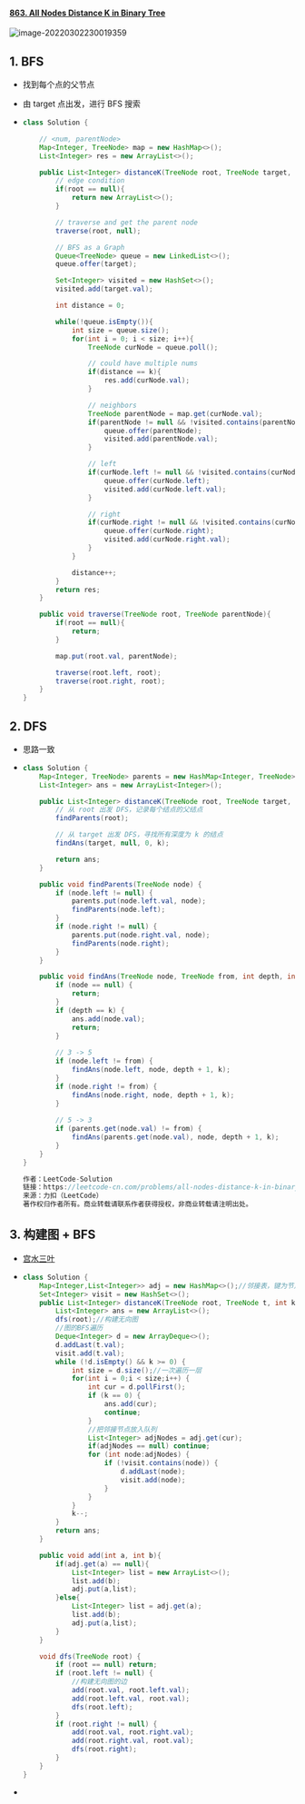 #### [863. All Nodes Distance K in Binary Tree](https://leetcode-cn.com/problems/all-nodes-distance-k-in-binary-tree/)

![image-20220302230019359](https://raw.githubusercontent.com/TWDH/Leetcode-From-Zero/pictures/img/image-20220302230019359.png)

## 1. BFS

- 找到每个点的父节点

- 由 target 点出发，进行 BFS 搜索

- ```java
  class Solution {
  
      // <num, parentNode>
      Map<Integer, TreeNode> map = new HashMap<>();
      List<Integer> res = new ArrayList<>();
  
      public List<Integer> distanceK(TreeNode root, TreeNode target, int k) {
          // edge condition
          if(root == null){
              return new ArrayList<>();
          }
  
          // traverse and get the parent node
          traverse(root, null);
  
          // BFS as a Graph
          Queue<TreeNode> queue = new LinkedList<>();
          queue.offer(target);
  
          Set<Integer> visited = new HashSet<>();
          visited.add(target.val);
  
          int distance = 0;
  
          while(!queue.isEmpty()){
              int size = queue.size();
              for(int i = 0; i < size; i++){
                  TreeNode curNode = queue.poll();
  
                  // could have multiple nums
                  if(distance == k){
                      res.add(curNode.val);
                  }
  
                  // neighbors
                  TreeNode parentNode = map.get(curNode.val);
                  if(parentNode != null && !visited.contains(parentNode.val)){
                      queue.offer(parentNode);
                      visited.add(parentNode.val);
                  }
  
                  // left
                  if(curNode.left != null && !visited.contains(curNode.left.val)){
                      queue.offer(curNode.left);
                      visited.add(curNode.left.val);
                  }
  
                  // right
                  if(curNode.right != null && !visited.contains(curNode.right.val)){
                      queue.offer(curNode.right);
                      visited.add(curNode.right.val);
                  }
              }
  
              distance++;
          }
          return res;
      }
  
      public void traverse(TreeNode root, TreeNode parentNode){
          if(root == null){
              return;
          }
  
          map.put(root.val, parentNode);
  
          traverse(root.left, root);
          traverse(root.right, root);
      }
  }
  ```

## 2. DFS

- 思路一致

- ```java
  class Solution {
      Map<Integer, TreeNode> parents = new HashMap<Integer, TreeNode>();
      List<Integer> ans = new ArrayList<Integer>();
  
      public List<Integer> distanceK(TreeNode root, TreeNode target, int k) {
          // 从 root 出发 DFS，记录每个结点的父结点
          findParents(root);
  
          // 从 target 出发 DFS，寻找所有深度为 k 的结点
          findAns(target, null, 0, k);
  
          return ans;
      }
  
      public void findParents(TreeNode node) {
          if (node.left != null) {
              parents.put(node.left.val, node);
              findParents(node.left);
          }
          if (node.right != null) {
              parents.put(node.right.val, node);
              findParents(node.right);
          }
      }
  
      public void findAns(TreeNode node, TreeNode from, int depth, int k) {
          if (node == null) {
              return;
          }
          if (depth == k) {
              ans.add(node.val);
              return;
          }
          
          // 3 -> 5
          if (node.left != from) {
              findAns(node.left, node, depth + 1, k);
          }
          if (node.right != from) {
              findAns(node.right, node, depth + 1, k);
          }
          
          // 5 -> 3
          if (parents.get(node.val) != from) {
              findAns(parents.get(node.val), node, depth + 1, k);
          }
      }
  }
  
  作者：LeetCode-Solution
  链接：https://leetcode-cn.com/problems/all-nodes-distance-k-in-binary-tree/solution/er-cha-shu-zhong-suo-you-ju-chi-wei-k-de-qbla/
  来源：力扣（LeetCode）
  著作权归作者所有。商业转载请联系作者获得授权，非商业转载请注明出处。
  ```

## 3. 构建图 + BFS

- [宫水三叶](https://leetcode-cn.com/problems/all-nodes-distance-k-in-binary-tree/solution/gong-shui-san-xie-yi-ti-shuang-jie-jian-x6hak/)

- ```java
  class Solution {
      Map<Integer,List<Integer>> adj = new HashMap<>();//邻接表，键为节点，值为节点的邻接节点
      Set<Integer> visit = new HashSet<>();
      public List<Integer> distanceK(TreeNode root, TreeNode t, int k) {
          List<Integer> ans = new ArrayList<>();
          dfs(root);//构建无向图
          //图的BFS遍历
          Deque<Integer> d = new ArrayDeque<>();
          d.addLast(t.val);
          visit.add(t.val);
          while (!d.isEmpty() && k >= 0) {
              int size = d.size();//一次遍历一层
              for(int i = 0;i < size;i++) {
                  int cur = d.pollFirst();
                  if (k == 0) {
                      ans.add(cur);
                      continue;
                  }
                  //把邻接节点放入队列
                  List<Integer> adjNodes = adj.get(cur);
                  if(adjNodes == null) continue;
                  for (int node:adjNodes) {
                      if (!visit.contains(node)) {
                          d.addLast(node);
                          visit.add(node);
                      }
                  }
              }
              k--;
          }
          return ans;
      }
  
      public void add(int a, int b){
          if(adj.get(a) == null){
              List<Integer> list = new ArrayList<>();
              list.add(b);
              adj.put(a,list);
          }else{
              List<Integer> list = adj.get(a);
              list.add(b);
              adj.put(a,list);
          }
      }
  
      void dfs(TreeNode root) {
          if (root == null) return;
          if (root.left != null) {
              //构建无向图的边
              add(root.val, root.left.val);
              add(root.left.val, root.val);
              dfs(root.left);
          }
          if (root.right != null) {
              add(root.val, root.right.val);
              add(root.right.val, root.val);
              dfs(root.right);
          }
      }
  }
  ```

- 